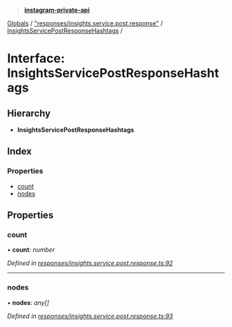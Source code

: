 > **[instagram-private-api](../README.md)**

[Globals](../README.md) / ["responses/insights.service.post.response"](../modules/_responses_insights_service_post_response_.md) / [InsightsServicePostResponseHashtags](_responses_insights_service_post_response_.insightsservicepostresponsehashtags.md) /

# Interface: InsightsServicePostResponseHashtags

## Hierarchy

* **InsightsServicePostResponseHashtags**

## Index

### Properties

* [count](_responses_insights_service_post_response_.insightsservicepostresponsehashtags.md#count)
* [nodes](_responses_insights_service_post_response_.insightsservicepostresponsehashtags.md#nodes)

## Properties

###  count

• **count**: *number*

*Defined in [responses/insights.service.post.response.ts:92](https://github.com/dilame/instagram-private-api/blob/173bc62/src/responses/insights.service.post.response.ts#L92)*

___

###  nodes

• **nodes**: *any[]*

*Defined in [responses/insights.service.post.response.ts:93](https://github.com/dilame/instagram-private-api/blob/173bc62/src/responses/insights.service.post.response.ts#L93)*